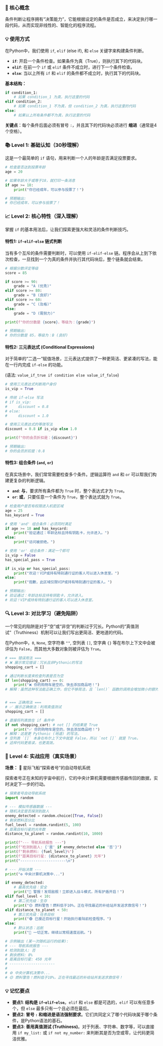 ### 🎯 核心概念
条件判断让程序拥有“决策能力”，它能根据设定的条件是否成立，来决定执行哪一段代码，从而实现非线性的、智能化的程序流程。

### 💡 使用方式
在Python中，我们使用 `if`, `elif` (else if), 和 `else` 关键字来构建条件判断。

- **`if`**: 开启一个条件检查。如果条件为真（True），则执行其下的代码块。
- **`elif`**: 在前一个 `if` 或 `elif` 条件不成立时，进行下一个条件检查。
- **`else`**: 当以上所有 `if` 和 `elif` 的条件都不成立时，执行其下的代码块。

**基本结构：**
```python
if condition_1:
    # 如果 condition_1 为真，执行这里的代码
elif condition_2:
    # 如果 condition_1 不为真，但 condition_2 为真，执行这里的代码
else:
    # 如果以上所有条件都不为真，执行这里的代码
```
**关键点**：每个条件后面必须有冒号 `:`，并且其下的代码块必须进行 **缩进**（通常是4个空格）。

### 📚 Level 1: 基础认知（30秒理解）
这是一个最简单的 `if` 语句，用来判断一个人的年龄是否满足投票要求。

```python
# 检查是否达到投票年龄
age = 20

# 如果年龄大于或等于18，就打印一条消息
if age >= 18:
    print("你已经成年，可以参与投票了！")

# 预期输出:
# 你已经成年，可以参与投票了！
```

### 📈 Level 2: 核心特性（深入理解）
掌握 `if` 的基本用法后，让我们探索更强大和灵活的条件判断技巧。

#### 特性1: `if-elif-else` 链式判断
当有多个互斥的条件需要判断时，可以使用 `if-elif-else` 链。程序会从上到下依次检查，一旦找到一个为真的条件并执行其代码块后，整个链条就会结束。

```python
# 根据分数评定等级
score = 85

if score >= 90:
    grade = "A (优秀)"
elif score >= 80:
    grade = "B (良好)"
elif score >= 60:
    grade = "C (及格)"
else:
    grade = "D (需努力)"

print(f"你的分数是 {score}，等级为：{grade}")

# 预期输出:
# 你的分数是 85，等级为：B (良好)
```

#### 特性2: 三元表达式 (Conditional Expressions)
对于简单的“二选一”赋值场景，三元表达式提供了一种更简洁、更紧凑的写法，能在一行内完成 `if-else` 的功能。

(语法: `value_if_true if condition else value_if_false`)

```python
# 使用三元表达式判断用户身份
is_vip = True

# 传统 if-else 写法
# if is_vip:
#     discount = 0.8
# else:
#     discount = 1.0

# 使用三元表达式的等效写法
discount = 0.8 if is_vip else 1.0

print(f"你的会员折扣是：{discount}")

# 预期输出:
# 你的会员折扣是：0.8
```

#### 特性3: 组合条件 (`and`, `or`)
在真实场景中，我们常常需要检查多个条件。逻辑运算符 `and` 和 `or` 可以帮我们构建更复杂的判断逻辑。

- **`and`**: **与**，要求所有条件都为 `True` 时，整个表达式才为 `True`。
- **`or`**: **或**，只要任意一个条件为 `True`，整个表达式就为 `True`。

```python
# 检查用户是否有权限进入机密区域
age = 25
has_keycard = True

# 使用 'and' 组合条件：必须同时满足
if age >= 18 and has_keycard:
    print("验证通过：年龄达标且持有钥匙卡，允许进入。")
else:
    print("访问被拒绝。")

# 使用 'or' 组合条件：满足一个即可
is_vip = False
has_special_pass = True

if is_vip or has_special_pass:
    print("欢迎！VIP或持有特别通行证的客人可以进入休息室。")
else:
    print("抱歉，此区域仅限VIP或持有特别通行证的客人。")

# 预期输出:
# 验证通过：年龄达标且持有钥匙卡，允许进入。
# 欢迎！VIP或持有特别通行证的客人可以进入休息室。
```

### 🔍 Level 3: 对比学习（避免陷阱）
一个常见的陷阱是对于“空”或“非空”的判断过于冗长。Python的“真值测试”（Truthiness）机制可以让我们写出更简洁、更地道的代码。

在Python中，`0`, `None`, 空字符串 `""`, 空列表 `[]`, 空字典 `{}` 等在布尔上下文中会被评估为 `False`，而其他大多数对象则被评估为 `True`。

```python
# === 错误用法 ===
# ❌ 展示常见错误：冗长且非Pythonic的写法
shopping_cart = []

# 通过判断长度来检查列表是否为空
if len(shopping_cart) == 0:
    print("❌ 你的购物车是空的，快去添加商品吧！")
# 解释：虽然这种写法能正确工作，但它不够简洁，且 `len()` 函数的调用会增加微小的额外开销。Python 提供了更直接、更高效的方式来利用对象的“真值”。


# === 正确用法 ===
# ✅ 展示正确做法：利用真值测试
shopping_cart = []

# 直接将列表放在 if 条件中
if not shopping_cart: # not [] 的结果是 True
    print("✅ 你的购物车是空的，快去添加商品吧！")
# 解释：这是更 Pythonic (地道) 的写法。
# 空列表 `[]` 本身在布尔上下文中就是 False，所以 `not []` 就是 True。
# 这样代码更易读，也更高效。
```

### 🚀 Level 4: 实战应用（真实场景）
**场景：** 🚀 星际飞船“探索者号”的自动导航系统

探索者号正在未知的宇宙中航行，它的中央计算机需要根据传感器传回的数据，实时决定下一步的行动。

```python
# 探索者号自动导航系统
import random

# --- 模拟传感器数据 ---
# 随机决定是否探测到敌人
enemy_detected = random.choice([True, False]) 
# 剩余燃料百分比
fuel_level = random.randint(5, 100) 
# 距离目标行星的光年数
distance_to_planet = random.randint(10, 1000)

print(f"--- 导航系统报告 ---")
print(f"检测到敌人: {'是' if enemy_detected else '否'}")
print(f"剩余燃料: {fuel_level}%")
print(f"距离目标行星: {distance_to_planet} 光年")
print("---------------------\n")

# --- 开始决策 ---
print("⚙️ 中央计算机决策中...")

if enemy_detected:
    # 最高优先级：安全
    print("🔴 警报！发现敌舰！立即进入战斗模式，所有护盾开启！")
elif fuel_level < 10:
    # 第二优先级：生存
    print("🟡 燃料警告！燃料低于10%，正在寻找最近的补给站并发送求救信号！")
elif distance_to_planet < 50:
    # 第三优先级：任务目标
    print("🟢 已接近目标行星！开始执行着陆前检查程序。")
else:
    # 默认状态：巡航
    print("🔵 一切正常。继续以常规速度巡航。")

# 示例输出 (某一次随机运行的结果):
# --- 导航系统报告 ---
# 检测到敌人: 否
# 剩余燃料: 8%
# 距离目标行星: 450 光年
# ---------------------
#
# ⚙️ 中央计算机决策中...
# 🟡 燃料警告！燃料低于10%，正在寻找最近的补给站并发送求救信号！
```

### 💡 记忆要点
- **要点1**: **结构是 `if`-`elif`-`else`**。`elif` 和 `else` 都是可选的，`elif` 可以有任意多个，但 `else` 最多只有一个且必须在最后。
- **要点2**: **冒号 `:` 和缩进是语法强制要求**。它们共同定义了哪个代码块属于哪个条件，是Python语法的基石。
- **要点3**: **善用真值测试 (Truthiness)**。对于列表、字符串、数字等，可以直接用 `if my_list:` 或 `if not my_number:` 来判断其是否为空或零，让代码更简洁优雅。